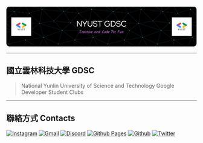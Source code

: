 ![](/profile/doc/header.png)

---

## 國立雲林科技大學 GDSC

> National Yunlin University of Science and Technology
> Google Developer Student Clubs

---

## 聯絡方式 Contacts

[![Instagram](https://img.shields.io/badge/Instagram-%23E4405F.svg?style=for-the-badge&logo=Instagram&logoColor=white)](https://www.instagram.com/gdsc_nyust/)
[![Gmail](https://img.shields.io/badge/Gmail-D14836?style=for-the-badge&logo=gmail&logoColor=white)](mailto://gdsc_nyust@googlegroups.com)
[![Discord](https://img.shields.io/badge/Discord-%235865F2.svg?style=for-the-badge&logo=discord&logoColor=white)](https://discord.gg/2k7SbzeByJ)
[![Github Pages](https://img.shields.io/badge/github%20pages-121013?style=for-the-badge&logo=github&logoColor=white)](https://nyust-gdsc.github.io/)
[![Github](https://img.shields.io/badge/github-121013?style=for-the-badge&logo=github&logoColor=white)](https://github.com/NYUST-GDSC)
[![Twitter](https://img.shields.io/badge/bevy-%231DA1F2.svg?style=for-the-badge&logo=none&logoColor=white)](https://gdsc.community.dev/national-yunlin-university-of-science-and-technology/)
